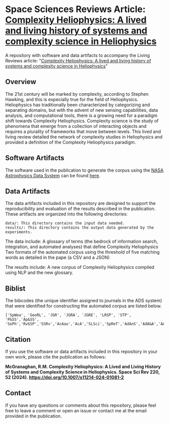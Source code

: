# Space Sciences Reviews Article: [Complexity Heliophysics: A lived and living history of systems and complexity science in Heliophysics](https://link.springer.com/article/10.1007/s11214-024-01081-2)

A repository with software and data artifacts to accompany the Living Reviews article: "[Complexity Heliophysics: A lived and living history of systems and complexity science in Heliophysics](https://link.springer.com/article/10.1007/s11214-024-01081-2)"

## Overview

The 21st century will be marked by complexity, according to Stephen Hawking, and this is especially true for the field of Heliophysics. Heliophysics has traditionally been characterized by categorizing and separating domains, but with the advent of new sensing capabilities, data analysis, and computational tools, there is a growing need for a paradigm shift towards Complexity Heliophysics. Complexity science is the study of phenomena that emerge from a collection of interacting objects and requires a plurality of frameworks that move between levels. This lived and living review detailed the network of complexity studies in Heliophysics and provided a definition of the Complexity Heliophysics paradigm. 


## Software Artifacts

The software used in the publication to generate the corpus using the [NASA Astrophysics Data System](https://ui.adsabs.harvard.edu/) can be found [here](https://github.com/rmcgranaghan/Helio-KNOW/tree/main/utils).

## Data Artifacts

The data artifacts included in this repository are designed to support the reproducibility and evaluation of the results described in the publication. These artifacts are organized into the following directories:

    data/: This directory contains the input data needed.
    results/: This directory contains the output data generated by the experiments.

The data include: 
    A glossary of terms (the bedrock of information search, integration, and automated analyses) that define Complexity Heliophysics
    Two formats of the automated corpus using the threshold of five matching words as detailed in the pape (a CSV and a JSON) 

The results include: A new corpus of Complexity Heliophysics compiled using NLP and the new glossary. 

## Biblist
The bibcodes (the unique identifier assigned to journals in the ADS system) that were identified for constructing the automated corpus are listed below. 
```
['SpWea', 'GeoRL', 'JGR', 'JGRA', 'JGRE', 'LRSP', 'STP', 'P&SS','Ap&SS', 'SoPh','RvGSP','SSRv','AcAau','AcA','SLSci','SpReT','AdAnS','AdA&A','AASP','AdAp','AdAtS','AdGeo','AdSpR','ASPRv','AurPh','JComp','JPCom','Cmplx','LRCA','ApL','ASPRv','PLoSO','E&SS']
```

## Citation

If you use the software or data artifacts included in this repository in your own work, please cite the publication as follows:

__McGranaghan, R.M. Complexity Heliophysics: A Lived and Living History of Systems and Complexity Science in Heliophysics. Space Sci Rev 220, 52 (2024). https://doi.org/10.1007/s11214-024-01081-2__

## Contact

If you have any questions or comments about this repository, please feel free to leave a comment or open an issue or contact me at the email provided in the publication. 
